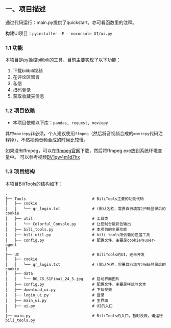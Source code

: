 ## 一、项目描述
通过代码运行：main.py提供了quickstart，亦可看函数里的注释。

构建UI项目：`pyinstaller -F --noconsole UI/ui.py`

### 1.1 功能
本项目是py操控bilibili的工具，目前主要实现了以下功能：
1. 下载bilibili视频
2. 在评论区留言
3. 私信
4. 扫码登录
5. 获取收藏夹信息

### 1.2 项目依赖
- 本项目依赖以下库：`pandas, request, moviepy`

其中`moviepy`非必须，个人建议使用`ffmpeg`（然后将音视频合成的`moviepy`代码注释掉），不然视频音频合成的时候比较慢。

如果没有ffmpeg，可以在[ffmpeg官网](https://ffmpeg.org/download.html)下载，然后将ffmpeg.exe放到系统环境变量中。
可以参考视频[BV1qw4m1d7hx](https://www.bilibili.com/video/BV1qw4m1d7hx/)

### 1.3 项目结构
本项目BiliTools的结构如下：
```
.
├── Tools                             # BiliTools主要的功能代码
│   ├── cookie
│   │   └── qr_login.txt              # (默认名称，需要自行填写)扫码登录后的cookie
│   ├── util                          # 工具类
│   │   └── Colorful_Console.py       # 让控制台能彩色输出
│   ├── bili_tools.py                 # 本项目的主要功能
│   ├── bili_util.py                  # bili_tools所依赖的底层工具
│   ├── config.py                     # 配置文件，主要是cookie与user-agent
│
├── UI                                # BiliTools的UI，还未开发
│   ├── cookie
│   │   └── qr_login.txt              # (默认名称，需要自行填写)扫码登录后的cookie
│   ├── data
│   │   └── BG_CS_S1Final_24_5.jpg    # 启动界面图片
│   ├── config.py                     # 配置文件，主要是样式与文本
│   ├── download_ui.py                # 下载视频
│   ├── login_ui.py                   # 登录
│   ├── main_ui.py                    # 主界面
│   ├── ui.py                         # UI的入口
│
├── main.py                           # BiliTools的入口，暂时没做，请运行bili_tools.py
```
